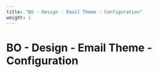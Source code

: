 ```yaml
---
title: "BO - Design - Email Theme - Configuration"
weight: 1
---
```


# BO - Design - Email Theme - Configuration
